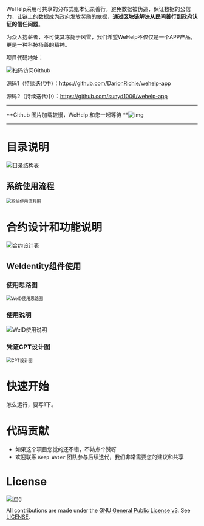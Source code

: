 WeHelp采用可共享的分布式账本记录善行，避免数据被伪造，保证数据的公信力，让链上的数据成为政府发放奖励的依据，**通过区块链解决从民间善行到政府认证的信任问题**。

为众人抱薪者，不可使其冻毙于风雪，我们希望WeHelp不仅仅是一个APP产品，更是一种科技扬善的精神。



项目代码地址：

<img src="./Pic/github_link.png" alt="扫码访问Github"  />

源码1（持续迭代中）：https://github.com/DarionRichie/wehelp-app

源码2（持续迭代中）：https://github.com/sunyd1006/wehelp-app



------

**Github 图片加载较慢，WeHelp 和您一起等待 **<img src="./Pic/simle.png" alt="img"  />

------



# 目录说明

<img src="./Pic/doc_dis.png" alt="目录结构表"  />

## 系统使用流程

<img src="./Pic/process.png" alt="系统使用流程图" style="zoom:80%;" />



# 合约设计和功能说明

<img src="./Pic/smart_dis.png" alt="合约设计表"  />



## WeIdentity组件使用

### 使用思路图

<img src="./Pic/weid_process.png" alt="WeID使用思路图" style="zoom:80%;" />



### 使用说明

<img src="./Pic/weid_why_to_use.png" alt="WeID使用说明"  />

### 凭证CPT设计图

<img src="./Pic/cpt.png" alt="CPT设计图" style="zoom:80%;" />

# 快速开始

怎么运行，要写1下。



# 代码贡献

- 如果这个项目您觉的还不错，不妨点个赞呀
- 欢迎联系 `Keep Water` 团队参与后续迭代，我们非常需要您的建议和共享



# License

[![img](https://camo.githubusercontent.com/79110cc851844b4439d1589c0387daabfca8615c/68747470733a2f2f696d672e736869656c64732e696f2f6769746875622f6c6963656e73652f464953434f2d42434f532f464953434f2d42434f532e737667)](https://github.com/FISCO-BCOS/FISCO-BCOS/blob/master/LICENSE)

All contributions are made under the [GNU General Public License v3](https://www.gnu.org/licenses/gpl-3.0.en.html). See [LICENSE](https://github.com/FISCO-BCOS/FISCO-BCOS/blob/master/LICENSE).